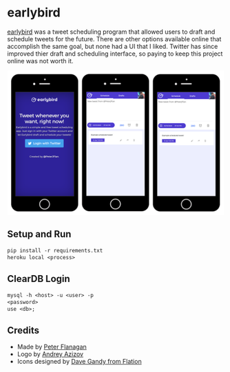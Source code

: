 # earlybird

[earlybird](https://early-bird-twitter.herokuapp.com) was a tweet scheduling program that allowed users to draft and schedule tweets for the future. There are other options available online that accomplish the same goal, but none had a UI that I liked. Twitter has since improved thier draft and scheduling interface, so paying to keep this project online was not worth it.

![Early Bird Wire Frames](https://raw.githubusercontent.com/pjflanagan/early-bird-twitter/master/readme_files/wireframes.png)

## Setup and Run

```
pip install -r requirements.txt
heroku local <process>
```

## ClearDB Login
```
mysql -h <host> -u <user> -p
<password>
use <db>;
```

## Credits
- Made by [Peter Flanagan](http://pjflanagan.me)
- Logo by [Andrey Azizov](http://andreyazizov.com/)
- Icons designed by [Dave Gandy from Flation](https://www.flaticon.com/)